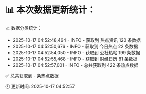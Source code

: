 📊 本次数据更新统计：
==========================

📈 数据分类统计：
- 2025-10-17 04:52:48,464 - INFO - 获取到 热点资讯 120 条数据
- 2025-10-17 04:52:50,676 - INFO - 获取到 今日热点 22 条数据
- 2025-10-17 04:52:54,050 - INFO - 获取到 公社热帖 199 条数据
- 2025-10-17 04:52:55,468 - INFO - 获取到 财经日历 81 条数据
- 2025-10-17 04:52:57,001 - INFO - 总共获取到 422 条热点数据

✅ 总共获取到 - 条热点数据

🕐 更新时间: 2025-10-17 04:52:57
